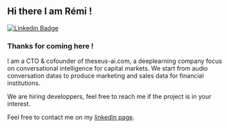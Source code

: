 ## Hi there I am Rémi !
[![Linkedin Badge](https://img.shields.io/badge/-LinkedIn-0e76a8?style=flat-square&logo=Linkedin&logoColor=white)](https://linkedin.com/in/remi-caland)
### Thanks for coming here ! 



I am a CTO & cofounder of theseus-ai.com, a deeplearning company focus on conversational intelligence for capital markets. We start from audio conversation datas to produce marketing and sales data for financial institutions. 

We are hiring developpers, feel free to reach me if the project is in your interest. 


Feel free to contact me on my [linkedin page](https://linkedin.com/in/remi-caland). 
